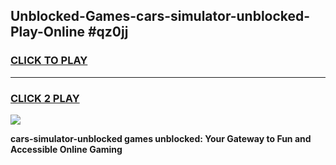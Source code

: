 
## Unblocked-Games-cars-simulator-unblocked-Play-Online #qz0jj
<h3>
<a href="https://news.freeplayer.one?title=cars-simulator-unblocked&ref=3">CLICK TO PLAY</a></h3>
<hr>

<h3>
<a href="https://news.freeplayer.one?title=cars-simulator-unblocked&ref=3">CLICK 2 PLAY</a>
  
</h3>

<a href="https://news.freeplayer.one?title=cars-simulator-unblocked&ref=3"><img src="https://clearcache.store/games.png"></a>


**cars-simulator-unblocked games unblocked: Your Gateway to Fun and Accessible Online Gaming**
